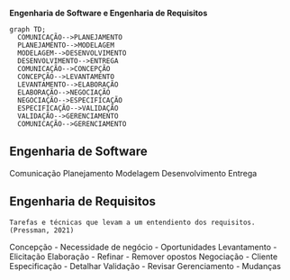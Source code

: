 **Engenharia de Software e Engenharia de Requisitos**
  ```mermaid
  graph TD;
    COMUNICAÇÃO-->PLANEJAMENTO
    PLANEJAMENTO-->MODELAGEM
    MODELAGEM-->DESENVOLVIMENTO
    DESENVOLVIMENTO-->ENTREGA
    COMUNICAÇÃO-->CONCEPÇÃO
    CONCEPÇÃO-->LEVANTAMENTO
    LEVANTAMENTO-->ELABORAÇÃO
    ELABORAÇÃO-->NEGOCIAÇÃO
    NEGOCIAÇÃO-->ESPECIFICAÇÃO
    ESPECIFICAÇÃO-->VALIDAÇÃO
    VALIDAÇÃO-->GERENCIAMENTO
    COMUNICAÇÃO-->GERENCIAMENTO
  ```
## Engenharia de Software
   Comunicação
   Planejamento
   Modelagem
   Desenvolvimento
   Entrega

## Engenharia de Requisitos
    Tarefas e técnicas que levam a um entendiento dos requisitos. (Pressman, 2021)
  Concepção - Necessidade de negócio
              - Oportunidades
    Levantamento - Elicitação
    Elaboração - Refinar
               - Remover opostos
    Negociação - Cliente
    Especificação - Detalhar
    Validação - Revisar
    Gerenciamento - Mudanças
